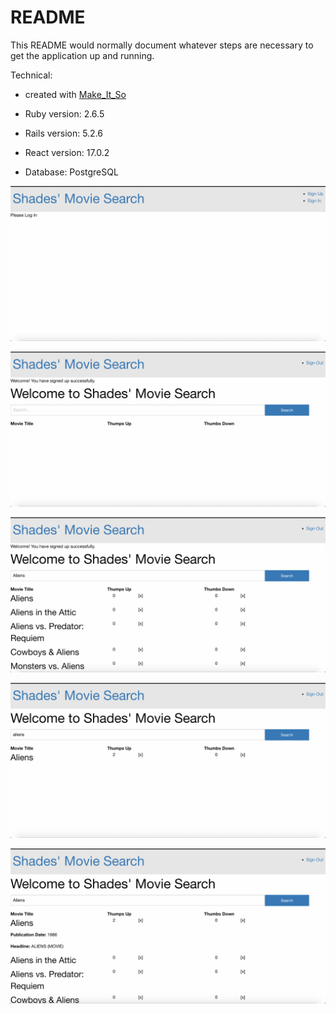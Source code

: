 # README

This README would normally document whatever steps are necessary to get the
application up and running.

Technical:

  * created with [Make_It_So](github.com/LaunchAcademy/make_it_so)

* Ruby version: 2.6.5

* Rails version: 5.2.6

* React version: 17.0.2

* Database: PostgreSQL


![logged out](https://github.com/Shades4355/movie_api/blob/main/screenshots/Screen%20Shot%202021-06-26%20at%208.10.30%20PM.png)

![logged in](https://github.com/Shades4355/movie_api/blob/main/screenshots/Screen%20Shot%202021-06-26%20at%208.10.55%20PM.png)

![search: Aliens](https://github.com/Shades4355/movie_api/blob/main/screenshots/Screen%20Shot%202021-06-26%20at%208.11.10%20PM.png)

![thumbs up Alien x2](https://github.com/Shades4355/movie_api/blob/main/screenshots/Screen%20Shot%202021-06-26%20at%208.11.38%20PM.png)

![Aliens details    ](https://github.com/Shades4355/movie_api/blob/main/screenshots/Screen%20Shot%202021-06-27%20at%2011.28.07%20AM.png)
